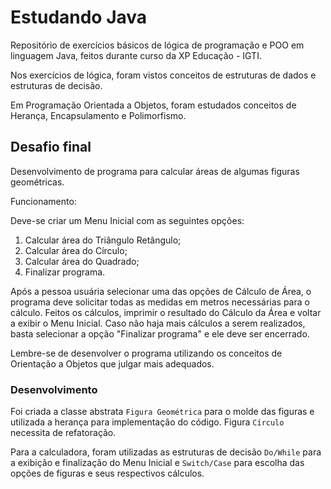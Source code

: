 # Estudando Java
Repositório de exercícios básicos de lógica de programação e POO em linguagem Java, feitos durante curso da XP Educação - IGTI.

Nos exercícios de lógica, foram vistos conceitos de estruturas de dados e estruturas de decisão.

Em Programação Orientada a Objetos, foram estudados conceitos de Herança, Encapsulamento e Polimorfismo.

## Desafio final

Desenvolvimento de programa para calcular áreas de algumas figuras geométricas.

Funcionamento:

Deve-se criar um Menu Inicial com as seguintes opções:

1) Calcular área do Triângulo Retângulo;
2) Calcular área do Círculo;
3) Calcular área do Quadrado;
4) Finalizar programa.

Após a pessoa usuária selecionar uma das opções de Cálculo de Área, o programa deve solicitar todas as medidas em metros necessárias para o cálculo.
Feitos os cálculos, imprimir o resultado do Cálculo da Área e voltar a exibir o Menu Inicial.
Caso não haja mais cálculos a serem realizados, basta selecionar a opção "Finalizar programa" e ele deve ser encerrado.

Lembre-se de desenvolver o programa utilizando os conceitos de Orientação a Objetos que julgar mais adequados.

### Desenvolvimento

Foi criada a classe abstrata ```Figura Geométrica``` para o molde das figuras e utilizada a herança para implementação do código.
Figura ```Círculo``` necessita de refatoração.

Para a calculadora, foram utilizadas as estruturas de decisão ```Do/While``` para a exibição e finalização do Menu Inicial e ```Switch/Case``` para escolha das opções de figuras e seus respectivos cálculos.